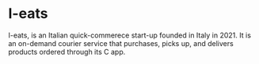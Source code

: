 # I-eats
 I-eats, is an Italian quick-commerece start-up founded in Italy in 2021. It is an on-demand courier service that purchases, picks up, and delivers products ordered through its C app.
